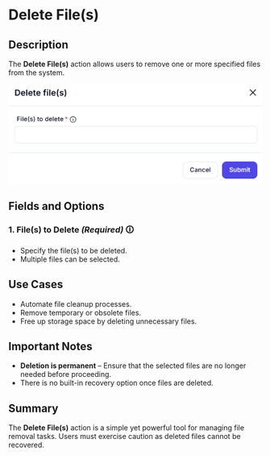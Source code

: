 # Delete File(s)

## Description  

The **Delete File(s)** action allows users to remove one or more specified files from the system.

![Delete File(s) UI](delete-files.png)

## Fields and Options  

### 1. **File(s) to Delete** *(Required)* 🛈

- Specify the file(s) to be deleted.  
- Multiple files can be selected.  

## Use Cases

- Automate file cleanup processes.  
- Remove temporary or obsolete files.  
- Free up storage space by deleting unnecessary files.  

## Important Notes

- **Deletion is permanent** – Ensure that the selected files are no longer needed before proceeding.  
- There is no built-in recovery option once files are deleted.  

## Summary

The **Delete File(s)** action is a simple yet powerful tool for managing file removal tasks. Users must exercise caution as deleted files cannot be recovered.

